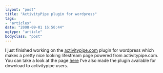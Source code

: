 ```yaml
---
layout: "post"
title: "ActivityPipe plugin for wordpress"
tags: 
- "articles"
date: "2008-09-01 16:50:44"
ogtype: "article"
bodyclass: "post"
---
```


I just finished working on the [activitypipe.com](http://www.activitypipe.com) plugin for wordpress which makes a pretty nice looking lifestream page powered from activitypipe.com. You can take a look at the page [here](http://www.rogerstringer.com/lifestream/) I’ve also made the plugin available for download to activitypipe users.